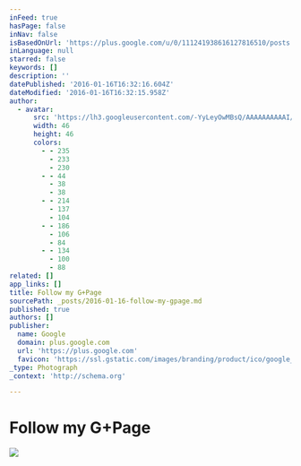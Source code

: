 ```yaml
---
inFeed: true
hasPage: false
inNav: false
isBasedOnUrl: 'https://plus.google.com/u/0/111241938616127816510/posts'
inLanguage: null
starred: false
keywords: []
description: ''
datePublished: '2016-01-16T16:32:16.604Z'
dateModified: '2016-01-16T16:32:15.958Z'
author:
  - avatar:
      src: 'https://lh3.googleusercontent.com/-YyLeyOwMBsQ/AAAAAAAAAAI/AAAAAAAAAAA/xkFtu3rL7HU/s46-c-k-no/photo.jpg'
      width: 46
      height: 46
      colors:
        - - 235
          - 233
          - 230
        - - 44
          - 38
          - 38
        - - 214
          - 137
          - 104
        - - 186
          - 106
          - 84
        - - 134
          - 100
          - 88
related: []
app_links: []
title: Follow my G+Page
sourcePath: _posts/2016-01-16-follow-my-gpage.md
published: true
authors: []
publisher:
  name: Google
  domain: plus.google.com
  url: 'https://plus.google.com'
  favicon: 'https://ssl.gstatic.com/images/branding/product/ico/google_plus_alldp.ico'
_type: Photograph
_context: 'http://schema.org'

---
```

# Follow my G+Page
![](https://s3-us-west-2.amazonaws.com/the-grid-img/p/b4736de2a9c8518f4fc4816be28c6e76dd8830ea.gif)